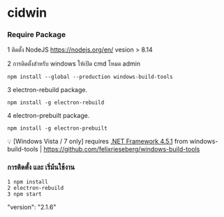 # cidwin
### Require Package
1 ติดตั้ง NodeJS https://nodejs.org/en/ vesion > 8.14

2 การติดตั้งสำหรับ windows ให้เปิด cmd โหมด admin 
```
npm install --global --production windows-build-tools
``` 
3 electron-rebuild package.
```
npm install -g electron-rebuild
``` 
4 electron-prebuilt package.
```
npm install -g electron-prebuilt
``` 
 
:bulb: [Windows Vista / 7 only] requires [.NET Framework 4.5.1](http://www.microsoft.com/en-us/download/details.aspx?id=40773)
from windows-build-tools  | https://github.com/felixrieseberg/windows-build-tools

### การติดตั้ง และ เริ่ม้นใช้งาน
 
```
1 npm install
2 electron-rebuild
3 npm start
```



 "version": "2.1.6"


